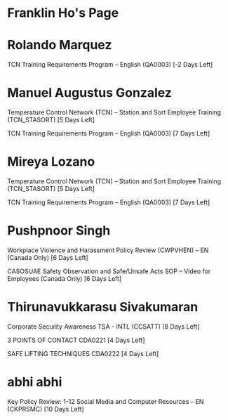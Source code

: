 # Franklin Ho's Page




# Rolando Marquez


TCN Training Requirements Program – English (QA0003) [-2 Days Left]



# Manuel Augustus Gonzalez


Temperature Control Network (TCN) – Station and Sort Employee Training (TCN_STASORT) [5 Days Left]

TCN Training Requirements Program – English (QA0003) [7 Days Left]



# Mireya Lozano


Temperature Control Network (TCN) – Station and Sort Employee Training (TCN_STASORT) [5 Days Left]

TCN Training Requirements Program – English (QA0003) [7 Days Left]



# Pushpnoor Singh


Workplace Violence and Harassment Policy Review (CWPVHEN) – EN (Canada Only) [6 Days Left]

CASOSUAE Safety Observation and Safe/Unsafe Acts SOP – Video for Employees (Canada Only) [6 Days Left]



# Thirunavukkarasu Sivakumaran


Corporate Security Awareness TSA - INTL (CCSATT) [8 Days Left]

3 POINTS OF CONTACT CDA0221 [4 Days Left]

SAFE LIFTING TECHNIQUES CDA0222 [4 Days Left]



# abhi abhi


Key Policy Review: 1-12 Social Media and Computer Resources – EN (CKPRSMC) [10 Days Left]



